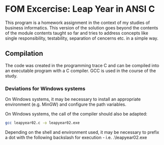 # FOM Excercise: Leap Year in ANSI C

This program is a homework assignment in the context of my studies of business informatics. This version of the solution goes beyond the contents of the module contents taught so far and tries to address concepts like single responsibility, testability, separation of cencerns etc. in a simple way.

## Compilation

The code was created in the programming trace C and can be compiled into an executable program with a C compiler. GCC is used in the course of the study. 

### Deviations for Windows systems

On Windows systems, it may be necessary to install an appropriate environment (e.g. MinGW) and configure the path variables. 

On Windows systems, the call of the compiler should also be adapted:

```bash
gcc leapyear02.c -o leapyear02.exe
```

Depending on the shell and environment used, it may be necessary to prefix a dot with the following backslash for execution - i.e. .\leapyear02.exe
